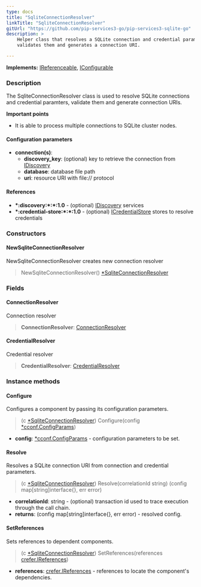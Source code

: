 ```yaml
---
type: docs
title: "SqliteConnectionResolver"
linkTitle: "SqliteConnectionResolver"
gitUrl: "https://github.com/pip-services3-go/pip-services3-sqlite-go"
description: >
    Helper class that resolves a SQLite connection and credential parameters,
    validates them and generates a connection URI.

---
```


**Implements:** [IReferenceable](../../../commons/refer/ireferenceable), [IConfigurable](../../../commons/config/iconfigurable)

### Description
The SqliteConnectionResolver class is used to resolve SQLite connections and credential paramters, validate them and generate connection URIs.

**Important points**  

- It is able to process multiple connections to SQLite cluster nodes.


#### Configuration parameters

- **connection(s)**:    
    - **discovery_key**: (optional) key to retrieve the connection from [IDiscovery](../../../components/connect/idiscovery)
    - **database**: database file path
    - **uri**: resource URI with file:// protocol



#### References
- **\*:discovery:\*:\*:1.0** - (optional) [IDiscovery](../../../components/connect/idiscovery) services
- **\*:credential-store:\*:\*:1.0** - (optional) [ICredentialStore](../../../components/auth/icredential_store) stores to resolve credentials

### Constructors

#### NewSqliteConnectionResolver
NewSqliteConnectionResolver creates new connection resolver

> NewSqliteConnectionResolver() [*SqliteConnectionResolver]()


### Fields

<span class="hide-title-link">

#### ConnectionResolver
Connection resolver
> **ConnectionResolver**: [ConnectionResolver](../../../components/connect/connection_resolver) 

#### CredentialResolver
Credential resolver
> **CredentialResolver**: [CredentialResolver](../../../components/auth/credential_resolver) 

</span>


### Instance methods


#### Configure
Configures a component by passing its configuration parameters.

> (c [*SqliteConnectionResolver]()) Configure(config [*cconf.ConfigParams](../../../commons/config/config_params))

- **config**: [*cconf.ConfigParams](../../../commons/config/config_params) - configuration parameters to be set.


#### Resolve
Resolves a SQLite connection URI from connection and credential parameters.

> (c [*SqliteConnectionResolver]()) Resolve(correlationId string) (config map[string]interface{}, err error)

- **correlationId**: string - (optional) transaction id used to trace execution through the call chain.
- **returns**: (config map[string]interface{}, err error) - resolved config.


#### SetReferences
Sets references to dependent components.

> (c [*SqliteConnectionResolver]()) SetReferences(references [crefer.IReferences](../../../commons/refer/ireferences))

- **references**: [crefer.IReferences](../../../commons/refer/ireferences) - references to locate the component's dependencies.
